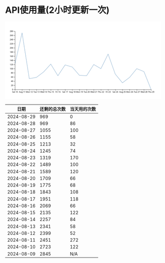 # API使用量(2小时更新一次)



 ![走势图](./chart.svg)

| 日期       | 还剩的总次数 | 当天用的次数 |
|------------|------------|-------------------|
| 2024-08-29 | 969 | 0                |
| 2024-08-28 | 969 | 86                |
| 2024-08-27 | 1055 | 100                |
| 2024-08-26 | 1155 | 58                |
| 2024-08-25 | 1213 | 32                |
| 2024-08-24 | 1245 | 74                |
| 2024-08-23 | 1319 | 170                |
| 2024-08-22 | 1489 | 100                |
| 2024-08-21 | 1589 | 120                |
| 2024-08-20 | 1709 | 66                |
| 2024-08-19 | 1775 | 68                |
| 2024-08-18 | 1843 | 108                |
| 2024-08-17 | 1951 | 118                |
| 2024-08-16 | 2069 | 66                |
| 2024-08-15 | 2135 | 122                |
| 2024-08-14 | 2257 | 84                |
| 2024-08-13 | 2341 | 58                |
| 2024-08-12 | 2399 | 52                |
| 2024-08-11 | 2451 | 272                |
| 2024-08-10 | 2723 | 122                |
| 2024-08-09 | 2845 | N/A                |
